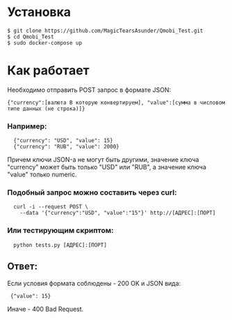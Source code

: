 # Установка
    $ git clone https://github.com/MagicTearsAsunder/Qmobi_Test.git
    $ cd Qmobi_Test
    $ sudo docker-compose up
    
# Как работает
Необходимо отправить POST запрос в формате JSON:

    {"currency":[валюта В которую конвертируем], "value":[сумма в числовом типе данных (не строка)]}
   
### Например:
      {"currency": "USD", "value": 15}
      {"currency": "RUB", "value": 2000}
    
Причем ключи JSON-а не могут быть другими, значение ключа "currency" может быть только "USD" или "RUB", а значение ключа "value"
только numeric.

### Подобный запрос можно составить через curl:
      curl -i --request POST \
        --data '{"currency":"USD", "value":"15"}' http://[АДРЕС]:[ПОРТ]
        
### Или тестирующим скриптом:
      python tests.py [АДРЕС]:[ПОРТ]

## Ответ:
Если условия формата соблюдены - 200 OK и JSON вида:

     {"value": 15}
Иначе - 400 Bad Request.
